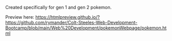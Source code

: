 Created specifically for gen 1 and gen 2 pokemon. 

Preview here: https://htmlpreview.github.io/?https://github.com/rymander/Colt-Steeles-Web-Development-Bootcamp/blob/main/Web%20Development/pokemonWebpage/pokemon.html

